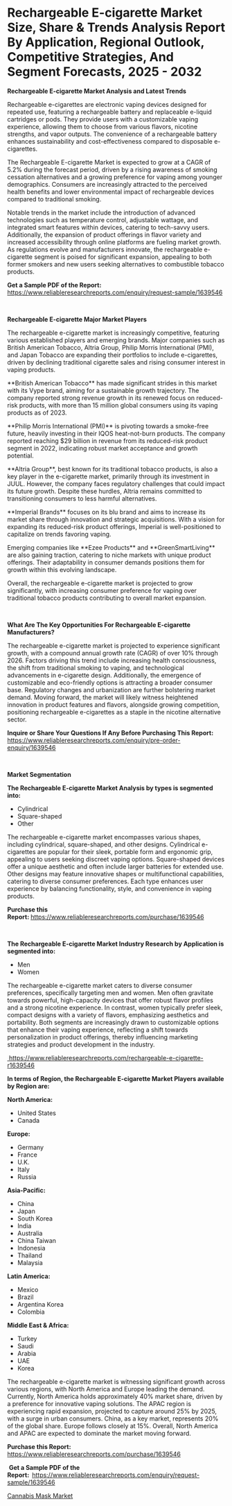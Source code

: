 <p><h1>Rechargeable E-cigarette Market Size, Share & Trends Analysis Report By Application, Regional Outlook, Competitive Strategies, And Segment Forecasts, 2025 - 2032</h1></p><p><strong>Rechargeable E-cigarette Market Analysis and Latest Trends</strong></p>
<p><p>Rechargeable e-cigarettes are electronic vaping devices designed for repeated use, featuring a rechargeable battery and replaceable e-liquid cartridges or pods. They provide users with a customizable vaping experience, allowing them to choose from various flavors, nicotine strengths, and vapor outputs. The convenience of a rechargeable battery enhances sustainability and cost-effectiveness compared to disposable e-cigarettes.</p><p>The Rechargeable E-cigarette Market is expected to grow at a CAGR of 5.2% during the forecast period, driven by a rising awareness of smoking cessation alternatives and a growing preference for vaping among younger demographics. Consumers are increasingly attracted to the perceived health benefits and lower environmental impact of rechargeable devices compared to traditional smoking.</p><p>Notable trends in the market include the introduction of advanced technologies such as temperature control, adjustable wattage, and integrated smart features within devices, catering to tech-savvy users. Additionally, the expansion of product offerings in flavor variety and increased accessibility through online platforms are fueling market growth. As regulations evolve and manufacturers innovate, the rechargeable e-cigarette segment is poised for significant expansion, appealing to both former smokers and new users seeking alternatives to combustible tobacco products.</p></p>
<p><strong>Get a Sample PDF of the Report:&nbsp;</strong> <a href="https://www.reliableresearchreports.com/enquiry/request-sample/1639546?utm_campaign=2383&utm_medium=2&utm_source=Github&utm_content=ia&utm_term=09022025&utm_id=rechargeable-e-cigarette">https://www.reliableresearchreports.com/enquiry/request-sample/1639546</a></p>
<p>&nbsp;</p>
<p><strong>Rechargeable E-cigarette Major Market Players</strong></p>
<p><p>The rechargeable e-cigarette market is increasingly competitive, featuring various established players and emerging brands. Major companies such as British American Tobacco, Altria Group, Philip Morris International (PMI), and Japan Tobacco are expanding their portfolios to include e-cigarettes, driven by declining traditional cigarette sales and rising consumer interest in vaping products.</p><p>**British American Tobacco** has made significant strides in this market with its Vype brand, aiming for a sustainable growth trajectory. The company reported strong revenue growth in its renewed focus on reduced-risk products, with more than 15 million global consumers using its vaping products as of 2023.</p><p>**Philip Morris International (PMI)** is pivoting towards a smoke-free future, heavily investing in their IQOS heat-not-burn products. The company reported reaching $29 billion in revenue from its reduced-risk product segment in 2022, indicating robust market acceptance and growth potential.</p><p>**Altria Group**, best known for its traditional tobacco products, is also a key player in the e-cigarette market, primarily through its investment in JUUL. However, the company faces regulatory challenges that could impact its future growth. Despite these hurdles, Altria remains committed to transitioning consumers to less harmful alternatives.</p><p>**Imperial Brands** focuses on its blu brand and aims to increase its market share through innovation and strategic acquisitions. With a vision for expanding its reduced-risk product offerings, Imperial is well-positioned to capitalize on trends favoring vaping.</p><p>Emerging companies like **Ezee Products** and **GreenSmartLiving** are also gaining traction, catering to niche markets with unique product offerings. Their adaptability in consumer demands positions them for growth within this evolving landscape.</p><p>Overall, the rechargeable e-cigarette market is projected to grow significantly, with increasing consumer preference for vaping over traditional tobacco products contributing to overall market expansion.</p></p>
<p>&nbsp;</p>
<p><strong>What Are The Key Opportunities For Rechargeable E-cigarette Manufacturers?</strong></p>
<p><p>The rechargeable e-cigarette market is projected to experience significant growth, with a compound annual growth rate (CAGR) of over 10% through 2026. Factors driving this trend include increasing health consciousness, the shift from traditional smoking to vaping, and technological advancements in e-cigarette design. Additionally, the emergence of customizable and eco-friendly options is attracting a broader consumer base. Regulatory changes and urbanization are further bolstering market demand. Moving forward, the market will likely witness heightened innovation in product features and flavors, alongside growing competition, positioning rechargeable e-cigarettes as a staple in the nicotine alternative sector.</p></p>
<p><strong>Inquire or Share Your Questions If Any Before Purchasing This Report:</strong> <a href="https://www.reliableresearchreports.com/enquiry/pre-order-enquiry/1639546?utm_campaign=2383&utm_medium=2&utm_source=Github&utm_content=ia&utm_term=09022025&utm_id=rechargeable-e-cigarette">https://www.reliableresearchreports.com/enquiry/pre-order-enquiry/1639546</a></p>
<p>&nbsp;</p>
<p><strong>Market Segmentation</strong></p>
<p><strong>The Rechargeable E-cigarette Market Analysis by types is segmented into:</strong></p>
<p><ul><li>Cylindrical</li><li>Square-shaped</li><li>Other</li></ul></p>
<p><p>The rechargeable e-cigarette market encompasses various shapes, including cylindrical, square-shaped, and other designs. Cylindrical e-cigarettes are popular for their sleek, portable form and ergonomic grip, appealing to users seeking discreet vaping options. Square-shaped devices offer a unique aesthetic and often include larger batteries for extended use. Other designs may feature innovative shapes or multifunctional capabilities, catering to diverse consumer preferences. Each type enhances user experience by balancing functionality, style, and convenience in vaping products.</p></p>
<p><strong>Purchase this Report:&nbsp;</strong><a href="https://www.reliableresearchreports.com/purchase/1639546?utm_campaign=2383&utm_medium=2&utm_source=Github&utm_content=ia&utm_term=09022025&utm_id=rechargeable-e-cigarette">https://www.reliableresearchreports.com/purchase/1639546</a></p>
<p>&nbsp;</p>
<p><strong>The Rechargeable E-cigarette Market Industry Research by Application is segmented into:</strong></p>
<p><ul><li>Men</li><li>Women</li></ul></p>
<p><p>The rechargeable e-cigarette market caters to diverse consumer preferences, specifically targeting men and women. Men often gravitate towards powerful, high-capacity devices that offer robust flavor profiles and a strong nicotine experience. In contrast, women typically prefer sleek, compact designs with a variety of flavors, emphasizing aesthetics and portability. Both segments are increasingly drawn to customizable options that enhance their vaping experience, reflecting a shift towards personalization in product offerings, thereby influencing marketing strategies and product development in the industry.</p></p>
<p><a href="https://www.reliableresearchreports.com/rechargeable-e-cigarette-r1639546?utm_campaign=2383&utm_medium=2&utm_source=Github&utm_content=ia&utm_term=09022025&utm_id=rechargeable-e-cigarette">&nbsp;https://www.reliableresearchreports.com/rechargeable-e-cigarette-r1639546</a></p>
<p><strong>In terms of Region, the Rechargeable E-cigarette Market Players available by Region are:</strong></p>
<p>
    <p> <strong> North America: </strong>
        <ul>
            <li>United States</li>
            <li>Canada</li>
        </ul>
        </p> 
    <p> <strong> Europe: </strong>
        <ul>
            <li>Germany</li>
            <li>France</li>
            <li>U.K.</li>
            <li>Italy</li>
            <li>Russia</li>
        </ul>
        </p> 
    <p> <strong> Asia-Pacific: </strong>
        <ul>
            <li>China</li>
            <li>Japan</li>
            <li>South Korea</li>
            <li>India</li>
            <li>Australia</li>
            <li>China Taiwan</li>
            <li>Indonesia</li>
            <li>Thailand</li>
            <li>Malaysia</li>
        </ul>
        </p> 
    <p> <strong> Latin America: </strong>
        <ul>
            <li>Mexico</li>
            <li>Brazil</li>
            <li>Argentina Korea</li>
            <li>Colombia</li>
        </ul>
        </p> 
    <p> <strong> Middle East & Africa: </strong>
        <ul>
            <li>Turkey</li>
            <li>Saudi</li>
            <li>Arabia</li>
            <li>UAE</li>
            <li>Korea</li>
        </ul>
    </p>
    </p>
<p><p>The rechargeable e-cigarette market is witnessing significant growth across various regions, with North America and Europe leading the demand. Currently, North America holds approximately 40% market share, driven by a preference for innovative vaping solutions. The APAC region is experiencing rapid expansion, projected to capture around 25% by 2025, with a surge in urban consumers. China, as a key market, represents 20% of the global share. Europe follows closely at 15%. Overall, North America and APAC are expected to dominate the market moving forward.</p></p>
<p><strong>Purchase this Report: </strong><a href="https://www.reliableresearchreports.com/purchase/1639546?utm_campaign=2383&utm_medium=2&utm_source=Github&utm_content=ia&utm_term=09022025&utm_id=rechargeable-e-cigarette">https://www.reliableresearchreports.com/purchase/1639546</a></p>
<p>&nbsp;<strong>Get a Sample PDF of the Report:&nbsp;&nbsp;</strong><a href="https://www.reliableresearchreports.com/enquiry/request-sample/1639546?utm_campaign=2383&utm_medium=2&utm_source=Github&utm_content=ia&utm_term=09022025&utm_id=rechargeable-e-cigarette">https://www.reliableresearchreports.com/enquiry/request-sample/1639546</a></p>
<p><strong></strong></p>
<p><p><a href="https://github.com/locarol73/Market-Research-Report-List-1/blob/main/cannabis-mask-market.md?utm_campaign=2383&utm_medium=2&utm_source=Github&utm_content=ia&utm_term=09022025&utm_id=rechargeable-e-cigarette">Cannabis Mask Market</a></p></p>